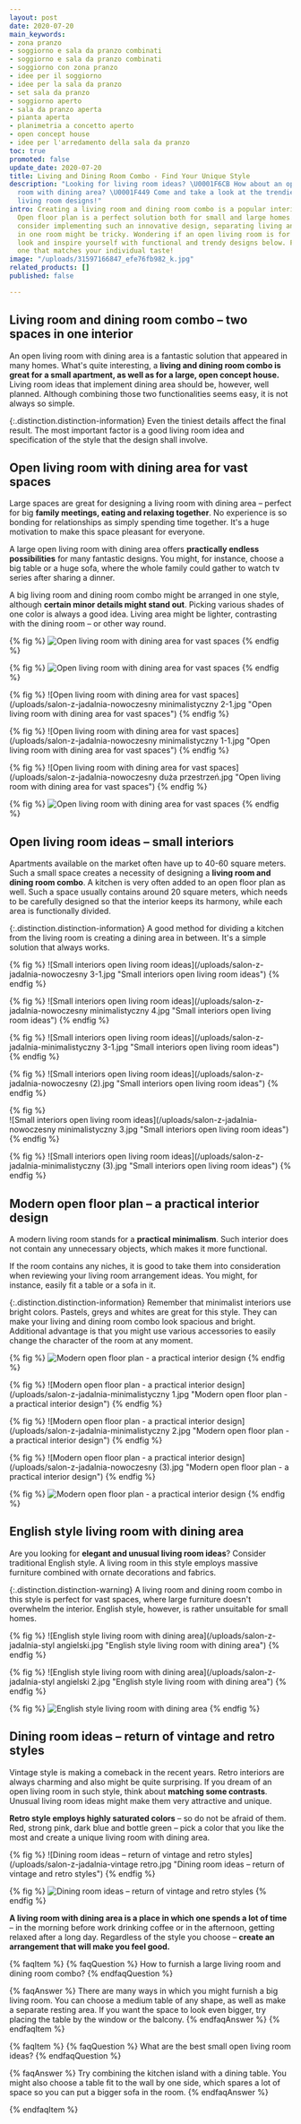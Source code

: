 ```yaml
---
layout: post
date: 2020-07-20
main_keywords:
- zona pranzo
- soggiorno e sala da pranzo combinati
- soggiorno e sala da pranzo combinati
- soggiorno con zona pranzo
- idee per il soggiorno
- idee per la sala da pranzo
- set sala da pranzo
- soggiorno aperto
- sala da pranzo aperta
- pianta aperta
- planimetria a concetto aperto
- open concept house
- idee per l'arredamento della sala da pranzo
toc: true
promoted: false
update_date: 2020-07-20
title: Living and Dining Room Combo - Find Your Unique Style
description: "Looking for living room ideas? \U0001F6CB️ How about an open living
  room with dining area? \U0001F449 Come and take a look at the trendiest dining and
  living room designs!"
intro: Creating a living room and dining room combo is a popular interior design.
  Open floor plan is a perfect solution both for small and large homes. While many
  consider implementing such an innovative design, separating living and dining area
  in one room might be tricky. Wondering if an open living room is for you? Take a
  look and inspire yourself with functional and trendy designs below. Find a perfect
  one that matches your individual taste!
image: "/uploads/31597166847_efe76fb982_k.jpg"
related_products: []
published: false

---
```

## Living room and dining room combo – two spaces in one interior

An open living room with dining area is a fantastic solution that appeared in many homes. What's quite interesting, a **living and dining room combo is great for a small apartment, as well as for a large, open concept house.** Living room ideas that implement dining area should be, however, well planned. Although combining those two functionalities seems easy, it is not always so simple.

{:.distinction.distinction-information}
Even the tiniest details affect the final result. The most important factor is a good living room idea and specification of the style that the design shall involve.

## Open living room with dining area for vast spaces

Large spaces are great for designing a living room with dining area – perfect for big **family meetings, eating and relaxing together**. No experience is so bonding for relationships as simply spending time together. It's a huge motivation to make this space pleasant for everyone.

A large open living room with dining area offers **practically endless possibilities** for many fantastic designs. You might, for instance, choose a big table or a huge sofa, where the whole family could gather to watch tv series after sharing a dinner.

A big living room and dining room combo might be arranged in one style, although **certain minor details might stand out**. Picking various shades of one color is always a good idea. Living area might be lighter, contrasting with the dining room – or other way round.

{% fig %}
![Open living room with dining area for vast spaces](/uploads/salon-z-jadalnia-duza-przestrzen-2-1.jpg "Open living room with dining area for vast spaces")
{% endfig %}

{% fig %}
![Open living room with dining area for vast spaces](/uploads/salon-z-jadalnia-duza-przestrzen-1.jpg "Open living room with dining area for vast spaces")
{% endfig %}

{% fig %}
![Open living room with dining area for vast spaces](/uploads/salon-z-jadalnia-nowoczesny minimalistyczny 2-1.jpg "Open living room with dining area for vast spaces")
{% endfig %}

{% fig %}
![Open living room with dining area for vast spaces](/uploads/salon-z-jadalnia-nowoczesny minimalistyczny 1-1.jpg "Open living room with dining area for vast spaces")
{% endfig %}

{% fig %}
![Open living room with dining area for vast spaces](/uploads/salon-z-jadalnia-nowoczesny duża przestrzeń.jpg "Open living room with dining area for vast spaces")
{% endfig %}

{% fig %}
![Open living room with dining area for vast spaces](/uploads/salon-z-jadalnia-minimalistyczny.jpg "Open living room with dining area for vast spaces")
{% endfig %}

## Open living room ideas – small interiors

Apartments available on the market often have up to 40-60 square meters. Such a small space creates a necessity of designing a **living room and dining room combo**. A kitchen is very often added to an open floor plan as well. Such a space usually contains around 20 square meters, which needs to be carefully designed so that the interior keeps its harmony, while each area is functionally divided.

{:.distinction.distinction-information}
A good method for dividing a kitchen from the living room is creating a dining area in between. It's a simple solution that always works.

{% fig %}
![Small interiors open living room ideas](/uploads/salon-z-jadalnia-nowoczesny 3-1.jpg "Small interiors open living room ideas")
{% endfig %}

{% fig %}
![Small interiors open living room ideas](/uploads/salon-z-jadalnia-nowoczesny minimalistyczny 4.jpg "Small interiors open living room ideas")
{% endfig %}

{% fig %}
![Small interiors open living room ideas](/uploads/salon-z-jadalnia-minimalistyczny 3-1.jpg "Small interiors open living room ideas")
{% endfig %}

{% fig %}
![Small interiors open living room ideas](/uploads/salon-z-jadalnia-nowoczesny (2).jpg "Small interiors open living room ideas")
{% endfig %}

{% fig %}  
![Small interiors open living room ideas](/uploads/salon-z-jadalnia-nowoczesny minimalistyczny 3.jpg "Small interiors open living room ideas")
{% endfig %}

{% fig %}
![Small interiors open living room ideas](/uploads/salon-z-jadalnia-minimalistyczny (3).jpg "Small interiors open living room ideas")
{% endfig %}

## Modern open floor plan – a practical interior design

A modern living room stands for a **practical minimalism**. Such interior does not contain any unnecessary objects, which makes it more functional.

If the room contains any niches, it is good to take them into consideration when reviewing your living room arrangement ideas. You might, for instance, easily fit a table or a sofa in it.

{:.distinction.distinction-information}
Remember that minimalist interiors use bright colors. Pastels, greys and whites are great for this style. They can make your living and dining room combo look spacious and bright. Additional advantage is that you might use various accessories to easily change the character of the room at any moment.

{% fig %}
![Modern open floor plan - a practical interior design](/uploads/salon-z-jadalnia-nowoczesny.jpg "Modern open floor plan - a practical interior design")
{% endfig %}

{% fig %}
![Modern open floor plan - a practical interior design](/uploads/salon-z-jadalnia-minimalistyczny 1.jpg "Modern open floor plan - a practical interior design")
{% endfig %}

{% fig %}
![Modern open floor plan - a practical interior design](/uploads/salon-z-jadalnia-minimalistyczny 2.jpg "Modern open floor plan - a practical interior design")
{% endfig %}

{% fig %}
![Modern open floor plan - a practical interior design](/uploads/salon-z-jadalnia-nowoczesny (3).jpg "Modern open floor plan - a practical interior design")
{% endfig %}

{% fig %}
![Modern open floor plan - a practical interior design](/uploads/32707286918_c2aec8ddf8_c.jpg "Modern open floor plan - a practical interior design")
{% endfig %}

## English style living room with dining area

Are you looking for **elegant and unusual living room ideas**? Consider traditional English style. A living room in this style employs massive furniture combined with ornate decorations and fabrics.

{:.distinction.distinction-warning}
A living room and dining room combo in this style is perfect for vast spaces, where large furniture doesn't overwhelm the interior. English style, however, is rather unsuitable for small homes.

{% fig %}
![English style living room with dining area](/uploads/salon-z-jadalnia-styl angielski.jpg "English style living room with dining area")
{% endfig %}

{% fig %}
![English style living room with dining area](/uploads/salon-z-jadalnia-styl angielski 2.jpg "English style living room with dining area")
{% endfig %}

{% fig %}
![English style living room with dining area](/uploads/salon-z-jadalnia-styl-angielski-1.jpg "English style living room with dining area")
{% endfig %}

## Dining room ideas – return of vintage and retro styles

Vintage style is making a comeback in the recent years. Retro interiors are always charming and also might be quite surprising. If you dream of an open living room in such style, think about **matching some contrasts**. Unusual living room ideas might make them very attractive and unique.

**Retro style employs highly saturated colors** – so do not be afraid of them. Red, strong pink, dark blue and bottle green – pick a color that you like the most and create a unique living room with dining area.

{% fig %}
![Dining room ideas – return of vintage and retro styles](/uploads/salon-z-jadalnia-vintage retro.jpg "Dining room ideas – return of vintage and retro styles")
{% endfig %}

{% fig %}
![Dining room ideas – return of vintage and retro styles](/uploads/salon-z-jadalnia-vintage-retro-1.jpg "Dining room ideas – return of vintage and retro styles")
{% endfig %}

**A living room with dining area is a place in which one spends a lot of time** – in the morning before work drinking coffee or in the afternoon, getting relaxed after a long day. Regardless of the style you choose – **create an arrangement that will make you feel good.**

{% faqItem %}
{% faqQuestion %}
How to furnish a large living room and dining room combo?
{% endfaqQuestion %}

{% faqAnswer %}
There are many ways in which you might furnish a big living room. You can choose a medium table of any shape, as well as make a separate resting area. If you want the space to look even bigger, try placing the table by the window or the balcony.
{% endfaqAnswer %}
{% endfaqItem %}

{% faqItem %}
{% faqQuestion %}
What are the best small open living room ideas?
{% endfaqQuestion %}

{% faqAnswer %}
Try combining the kitchen island with a dining table. You might also choose a table fit to the wall by one side, which spares a lot of space so you can put a bigger sofa in the room.
{% endfaqAnswer %}

{% endfaqItem %}